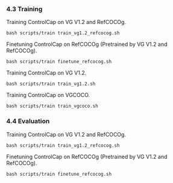 ### 4.3 Training

Training ControlCap on VG V1.2 and RefCOCOg.
```
bash scripts/train train_vg1.2_refcocog.sh
```
Finetuning ControlCap on RefCOCOg (Pretrained by VG V1.2 and RefCOCOg).
```
bash scripts/train finetune_refcocog.sh
```
Training ControlCap on VG V1.2.
```
bash scripts/train train_vg1.2.sh
```
Training ControlCap on VGCOCO.
```
bash scripts/train train_vgcoco.sh
```

### 4.4 Evaluation
Training ControlCap on VG V1.2 and RefCOCOg.
```
bash scripts/train train_vg1.2_refcocog.sh
```
Finetuning ControlCap on RefCOCOg (Pretrained by VG V1.2 and RefCOCOg).
```
bash scripts/train finetune_refcocog.sh
```


